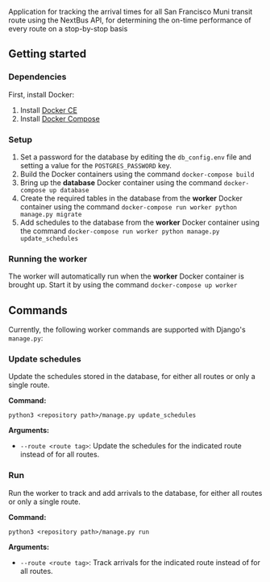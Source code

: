 Application for tracking the arrival times for all San Francisco Muni transit route using the NextBus API, for determining the on-time performance of every route on a stop-by-stop basis

Getting started
---

### Dependencies
First, install Docker:
1. Install [Docker CE](https://docs.docker.com/install/)
2. Install [Docker Compose](https://docs.docker.com/compose/install/)

### Setup
1. Set a password for the database by editing the `db_config.env` file and setting a value for the `POSTGRES_PASSWORD` key.
2. Build the Docker containers using the command `docker-compose build`
3. Bring up the **database** Docker container using the command `docker-compose up database`
4. Create the required tables in the database from the **worker** Docker container using the command `docker-compose run worker python manage.py migrate`
5. Add schedules to the database from the **worker** Docker container using the command `docker-compose run worker python manage.py update_schedules`

### Running the worker
The worker will automatically run when the **worker** Docker container is brought up. Start it by using the command `docker-compose up worker`

Commands
---
Currently, the following worker commands are supported with Django's `manage.py`:

### Update schedules
Update the schedules stored in the database, for either all routes or only a single route.

**Command:**

`python3 <repository path>/manage.py update_schedules`

**Arguments:**

- `--route <route tag>`: Update the schedules for the indicated route instead of for all routes.

### Run
Run the worker to track and add arrivals to the database, for either all routes or only a single route.

**Command:**

`python3 <repository path>/manage.py run`

**Arguments:**

- `--route <route tag>`: Track arrivals for the indicated route instead of for all routes.
